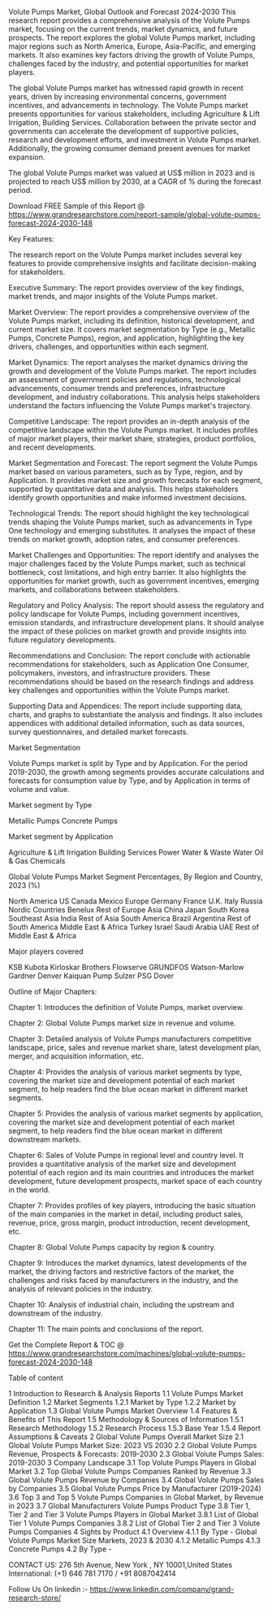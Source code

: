 Volute Pumps Market, Global Outlook and Forecast 2024-2030
This research report provides a comprehensive analysis of the Volute Pumps market, focusing on the current trends, market dynamics, and future prospects. The report explores the global Volute Pumps market, including major regions such as North America, Europe, Asia-Pacific, and emerging markets. It also examines key factors driving the growth of Volute Pumps, challenges faced by the industry, and potential opportunities for market players.

The global Volute Pumps market has witnessed rapid growth in recent years, driven by increasing environmental concerns, government incentives, and advancements in technology. The Volute Pumps market presents opportunities for various stakeholders, including Agriculture & Lift Irrigation, Building Services. Collaboration between the private sector and governments can accelerate the development of supportive policies, research and development efforts, and investment in Volute Pumps market. Additionally, the growing consumer demand present avenues for market expansion.

The global Volute Pumps market was valued at US$ million in 2023 and is projected to reach US$ million by 2030, at a CAGR of % during the forecast period.

Download FREE Sample of this Report @ https://www.grandresearchstore.com/report-sample/global-volute-pumps-forecast-2024-2030-148


Key Features:

The research report on the Volute Pumps market includes several key features to provide comprehensive insights and facilitate decision-making for stakeholders.

Executive Summary: The report provides overview of the key findings, market trends, and major insights of the Volute Pumps market.

Market Overview: The report provides a comprehensive overview of the Volute Pumps market, including its definition, historical development, and current market size. It covers market segmentation by Type (e.g., Metallic Pumps, Concrete Pumps), region, and application, highlighting the key drivers, challenges, and opportunities within each segment.

Market Dynamics: The report analyses the market dynamics driving the growth and development of the Volute Pumps market. The report includes an assessment of government policies and regulations, technological advancements, consumer trends and preferences, infrastructure development, and industry collaborations. This analysis helps stakeholders understand the factors influencing the Volute Pumps market's trajectory.

Competitive Landscape: The report provides an in-depth analysis of the competitive landscape within the Volute Pumps market. It includes profiles of major market players, their market share, strategies, product portfolios, and recent developments.

Market Segmentation and Forecast: The report segment the Volute Pumps market based on various parameters, such as by Type, region, and by Application. It provides market size and growth forecasts for each segment, supported by quantitative data and analysis. This helps stakeholders identify growth opportunities and make informed investment decisions.

Technological Trends: The report should highlight the key technological trends shaping the Volute Pumps market, such as advancements in Type One technology and emerging substitutes. It analyses the impact of these trends on market growth, adoption rates, and consumer preferences.

Market Challenges and Opportunities: The report identify and analyses the major challenges faced by the Volute Pumps market, such as technical bottleneck, cost limitations, and high entry barrier. It also highlights the opportunities for market growth, such as government incentives, emerging markets, and collaborations between stakeholders.

Regulatory and Policy Analysis: The report should assess the regulatory and policy landscape for Volute Pumps, including government incentives, emission standards, and infrastructure development plans. It should analyse the impact of these policies on market growth and provide insights into future regulatory developments.

Recommendations and Conclusion: The report conclude with actionable recommendations for stakeholders, such as Application One Consumer, policymakers, investors, and infrastructure providers. These recommendations should be based on the research findings and address key challenges and opportunities within the Volute Pumps market.

Supporting Data and Appendices: The report include supporting data, charts, and graphs to substantiate the analysis and findings. It also includes appendices with additional detailed information, such as data sources, survey questionnaires, and detailed market forecasts.

Market Segmentation

Volute Pumps market is split by Type and by Application. For the period 2019-2030, the growth among segments provides accurate calculations and forecasts for consumption value by Type, and by Application in terms of volume and value.



Market segment by Type



Metallic Pumps
Concrete Pumps


Market segment by Application



Agriculture & Lift Irrigation
Building Services
Power
Water & Waste Water
Oil & Gas
Chemicals


Global Volute Pumps Market Segment Percentages, By Region and Country, 2023 (%)



North America
US
Canada
Mexico
Europe
Germany
France
U.K.
Italy
Russia
Nordic Countries
Benelux
Rest of Europe
Asia
China
Japan
South Korea
Southeast Asia
India
Rest of Asia
South America
Brazil
Argentina
Rest of South America
Middle East & Africa
Turkey
Israel
Saudi Arabia
UAE
Rest of Middle East & Africa


Major players covered



KSB
Kubota
Kirloskar Brothers
Flowserve
GRUNDFOS
Watson-Marlow
Gardner Denver
Kaiquan Pump
Sulzer
PSG Dover


Outline of Major Chapters:

Chapter 1: Introduces the definition of Volute Pumps, market overview.

Chapter 2: Global Volute Pumps market size in revenue and volume.

Chapter 3: Detailed analysis of Volute Pumps manufacturers competitive landscape, price, sales and revenue market share, latest development plan, merger, and acquisition information, etc.

Chapter 4: Provides the analysis of various market segments by type, covering the market size and development potential of each market segment, to help readers find the blue ocean market in different market segments.

Chapter 5: Provides the analysis of various market segments by application, covering the market size and development potential of each market segment, to help readers find the blue ocean market in different downstream markets.

Chapter 6: Sales of Volute Pumps in regional level and country level. It provides a quantitative analysis of the market size and development potential of each region and its main countries and introduces the market development, future development prospects, market space of each country in the world.

Chapter 7: Provides profiles of key players, introducing the basic situation of the main companies in the market in detail, including product sales, revenue, price, gross margin, product introduction, recent development, etc.

Chapter 8: Global Volute Pumps capacity by region & country.

Chapter 9: Introduces the market dynamics, latest developments of the market, the driving factors and restrictive factors of the market, the challenges and risks faced by manufacturers in the industry, and the analysis of relevant policies in the industry.

Chapter 10: Analysis of industrial chain, including the upstream and downstream of the industry.

Chapter 11: The main points and conclusions of the report.

Get the Complete Report & TOC @ https://www.grandresearchstore.com/machines/global-volute-pumps-forecast-2024-2030-148

Table of content

1 Introduction to Research & Analysis Reports
1.1 Volute Pumps Market Definition
1.2 Market Segments
1.2.1 Market by Type
1.2.2 Market by Application
1.3 Global Volute Pumps Market Overview
1.4 Features & Benefits of This Report
1.5 Methodology & Sources of Information
1.5.1 Research Methodology
1.5.2 Research Process
1.5.3 Base Year
1.5.4 Report Assumptions & Caveats
2 Global Volute Pumps Overall Market Size
2.1 Global Volute Pumps Market Size: 2023 VS 2030
2.2 Global Volute Pumps Revenue, Prospects & Forecasts: 2019-2030
2.3 Global Volute Pumps Sales: 2019-2030
3 Company Landscape
3.1 Top Volute Pumps Players in Global Market
3.2 Top Global Volute Pumps Companies Ranked by Revenue
3.3 Global Volute Pumps Revenue by Companies
3.4 Global Volute Pumps Sales by Companies
3.5 Global Volute Pumps Price by Manufacturer (2019-2024)
3.6 Top 3 and Top 5 Volute Pumps Companies in Global Market, by Revenue in 2023
3.7 Global Manufacturers Volute Pumps Product Type
3.8 Tier 1, Tier 2 and Tier 3 Volute Pumps Players in Global Market
3.8.1 List of Global Tier 1 Volute Pumps Companies
3.8.2 List of Global Tier 2 and Tier 3 Volute Pumps Companies
4 Sights by Product
4.1 Overview
4.1.1 By Type - Global Volute Pumps Market Size Markets, 2023 & 2030
4.1.2 Metallic Pumps
4.1.3 Concrete Pumps
4.2 By Type -

CONTACT US:
276 5th Avenue, New York , NY 10001,United States
International: (+1) 646 781 7170 / +91 8087042414

Follow Us On linkedin :- https://www.linkedin.com/company/grand-research-store/
